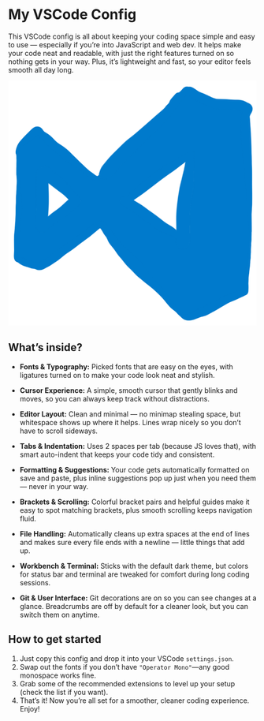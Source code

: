 # My VSCode Config

This VSCode config is all about keeping your coding space simple and easy to use — especially if you’re into JavaScript and web dev. It helps make your code neat and readable, with just the right features turned on so nothing gets in your way. Plus, it’s lightweight and fast, so your editor feels smooth all day long.

![image](https://github.com/sifatfaysald/vscode-config/blob/main/img/vscode.gif)


## What’s inside?

- **Fonts & Typography:**
  Picked fonts that are easy on the eyes, with ligatures turned on to make your code look neat and stylish.

- **Cursor Experience:**
  A simple, smooth cursor that gently blinks and moves, so you can always keep track without distractions.

- **Editor Layout:**
  Clean and minimal — no minimap stealing space, but whitespace shows up where it helps. Lines wrap nicely so you don’t have to scroll sideways.

- **Tabs & Indentation:**
  Uses 2 spaces per tab (because JS loves that), with smart auto-indent that keeps your code tidy and consistent.

- **Formatting & Suggestions:**
  Your code gets automatically formatted on save and paste, plus inline suggestions pop up just when you need them — never in your way.

- **Brackets & Scrolling:**
  Colorful bracket pairs and helpful guides make it easy to spot matching brackets, plus smooth scrolling keeps navigation fluid.

- **File Handling:**
  Automatically cleans up extra spaces at the end of lines and makes sure every file ends with a newline — little things that add up.

- **Workbench & Terminal:**
  Sticks with the default dark theme, but colors for status bar and terminal are tweaked for comfort during long coding sessions.

- **Git & User Interface:**
  Git decorations are on so you can see changes at a glance. Breadcrumbs are off by default for a cleaner look, but you can switch them on anytime.


## How to get started

1. Just copy this config and drop it into your VSCode `settings.json`.
2. Swap out the fonts if you don’t have `"Operator Mono"`—any good monospace works fine.
3. Grab some of the recommended extensions to level up your setup (check the list if you want).
4. That’s it! Now you’re all set for a smoother, cleaner coding experience. Enjoy!
